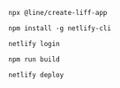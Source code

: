 ````
npx @line/create-liff-app
````
````
npm install -g netlify-cli
````
````
netlify login
````
````
npm run build
````
````
netlify deploy
````